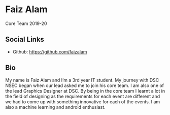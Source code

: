 # Faiz Alam
Core Team 2019-20

## Social Links
- Github: https://github.com/faizalam

## Bio

My name is Faiz Alam and I’m a 3rd year IT student. My journey with DSC NSEC began when our lead asked me to join his core team. I am also one of the lead Graphics Designer at DSC. By being in the core team I learnt a lot in the field of designing as the requirements for each event are different and we had to come up with something innovative for each of the events. I am also a machine learning and android enthusiast.
